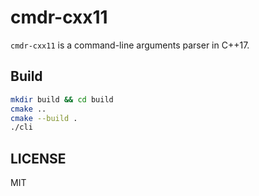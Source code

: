 # cmdr-cxx11


`cmdr-cxx11` is a command-line arguments parser in C++17.

## Build

```bash
mkdir build && cd build
cmake ..
cmake --build .
./cli
```

## LICENSE

MIT
